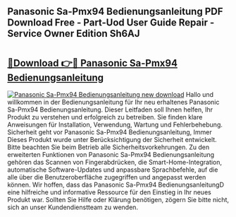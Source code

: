 ## Panasonic Sa-Pmx94 Bedienungsanleitung PDF Download Free - Part-Uod User Guide Repair - Service Owner Edition Sh6AJ

# <h2><a href="http://df1z13.blite.top/?on=Panasonic+Sa-Pmx94+Bedienungsanleitung">🔗Download 👉🔴 Panasonic Sa-Pmx94 Bedienungsanleitung</a></h2>

[![Panasonic Sa-Pmx94 Bedienungsanleitung new download](https://i.imgur.com/lujVjoI.png)](http://df1z13.blite.top/?on=Panasonic+Sa-Pmx94+Bedienungsanleitung)
Hallo und willkommen in der Bedienungsanleitung für Ihr neu erhaltenes Panasonic Sa-Pmx94 Bedienungsanleitung. Dieser Leitfaden soll Ihnen helfen, Ihr Produkt zu verstehen und erfolgreich zu betreiben. Sie finden klare Anweisungen für Installation, Verwendung, Wartung und Fehlerbehebung. Sicherheit geht vor Panasonic Sa-Pmx94 Bedienungsanleitung, Immer Dieses Produkt wurde unter Berücksichtigung der Sicherheit entwickelt. Bitte beachten Sie beim Betrieb alle Sicherheitsvorkehrungen. Zu den erweiterten Funktionen von Panasonic Sa-Pmx94 Bedienungsanleitung gehören das Scannen von Fingerabdrücken, die Smart-Home-Integration, automatische Software-Updates und anpassbare Sprachbefehle, auf die alle über die Benutzeroberfläche zugegriffen und angepasst werden können. Wir hoffen, dass das Panasonic Sa-Pmx94 BedienungsanleitungD eine hilfreiche und informative Ressource für den Einstieg in Ihr neues Produkt war. Sollten Sie Hilfe oder Klärung benötigen, zögern Sie bitte nicht, sich an unser Kundendienstteam zu wenden.
